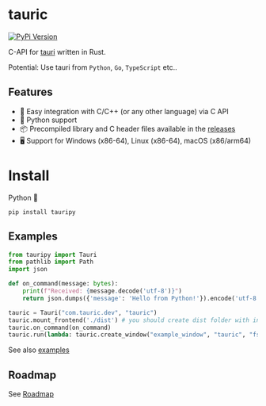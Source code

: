 # tauric

[![PyPi Version](https://img.shields.io/pypi/v/tauripy?color=36719F&logo=python)](https://pypi.org/project/tauripy)

C-API for [tauri](https://tauri.app) written in Rust.

Potential: Use tauri from `Python`, `Go`, `TypeScript` etc..

## Features

- 🔗 Easy integration with C/C++ (or any other language) via C API
- 🐍 Python support
- 📦 Precompiled library and C header files available in the [releases](https://github.com/thewh1teagle/tauric/releases/latest)
- 🖥️ Support for Windows (x86-64), Linux (x86-64), macOS (x86/arm64)

# Install

Python 🐍

```console
pip install tauripy
```

## Examples

```python
from tauripy import Tauri
from pathlib import Path
import json

def on_command(message: bytes):
    print(f"Received: {message.decode('utf-8')}")
    return json.dumps({'message': 'Hello from Python!'}).encode('utf-8')

tauric = Tauri("com.tauric.dev", "tauric")
tauric.mount_frontend('./dist') # you should create dist folder with index.html
tauric.on_command(on_command)
tauric.run(lambda: tauric.create_window("example_window", "tauric", "fs://index.html"))
```

See also [examples](examples)

## Roadmap

See [Roadmap](https://github.com/thewh1teagle/tauric/issues/2)
